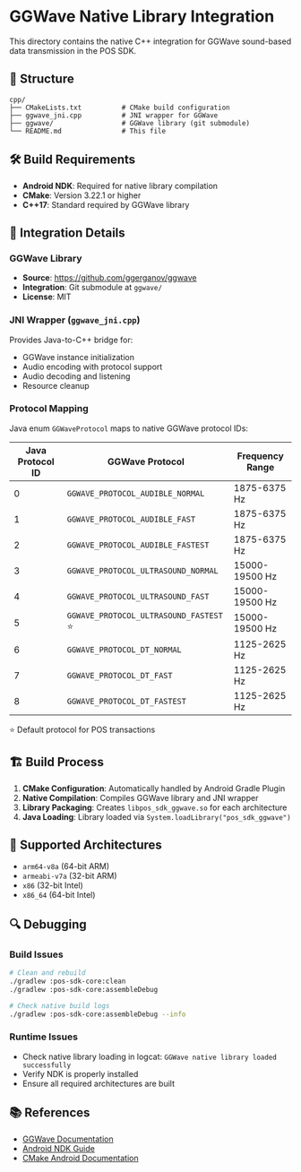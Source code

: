 # GGWave Native Library Integration

This directory contains the native C++ integration for GGWave sound-based data transmission in the POS SDK.

## 📁 Structure

```
cpp/
├── CMakeLists.txt          # CMake build configuration
├── ggwave_jni.cpp          # JNI wrapper for GGWave
├── ggwave/                 # GGWave library (git submodule)
└── README.md               # This file
```

## 🛠️ Build Requirements

- **Android NDK**: Required for native library compilation
- **CMake**: Version 3.22.1 or higher
- **C++17**: Standard required by GGWave library

## 🔧 Integration Details

### GGWave Library
- **Source**: https://github.com/ggerganov/ggwave
- **Integration**: Git submodule at `ggwave/`
- **License**: MIT

### JNI Wrapper (`ggwave_jni.cpp`)
Provides Java-to-C++ bridge for:
- GGWave instance initialization
- Audio encoding with protocol support
- Audio decoding and listening
- Resource cleanup

### Protocol Mapping
Java enum `GGWaveProtocol` maps to native GGWave protocol IDs:

| Java Protocol ID | GGWave Protocol | Frequency Range |
|------------------|-----------------|-----------------|
| 0 | `GGWAVE_PROTOCOL_AUDIBLE_NORMAL` | 1875-6375 Hz |
| 1 | `GGWAVE_PROTOCOL_AUDIBLE_FAST` | 1875-6375 Hz |
| 2 | `GGWAVE_PROTOCOL_AUDIBLE_FASTEST` | 1875-6375 Hz |
| 3 | `GGWAVE_PROTOCOL_ULTRASOUND_NORMAL` | 15000-19500 Hz |
| 4 | `GGWAVE_PROTOCOL_ULTRASOUND_FAST` | 15000-19500 Hz |
| 5 | `GGWAVE_PROTOCOL_ULTRASOUND_FASTEST` ⭐ | 15000-19500 Hz |
| 6 | `GGWAVE_PROTOCOL_DT_NORMAL` | 1125-2625 Hz |
| 7 | `GGWAVE_PROTOCOL_DT_FAST` | 1125-2625 Hz |
| 8 | `GGWAVE_PROTOCOL_DT_FASTEST` | 1125-2625 Hz |

⭐ Default protocol for POS transactions

## 🏗️ Build Process

1. **CMake Configuration**: Automatically handled by Android Gradle Plugin
2. **Native Compilation**: Compiles GGWave library and JNI wrapper
3. **Library Packaging**: Creates `libpos_sdk_ggwave.so` for each architecture
4. **Java Loading**: Library loaded via `System.loadLibrary("pos_sdk_ggwave")`

## 🎯 Supported Architectures

- `arm64-v8a` (64-bit ARM)
- `armeabi-v7a` (32-bit ARM)
- `x86` (32-bit Intel)
- `x86_64` (64-bit Intel)

## 🔍 Debugging

### Build Issues
```bash
# Clean and rebuild
./gradlew :pos-sdk-core:clean
./gradlew :pos-sdk-core:assembleDebug

# Check native build logs
./gradlew :pos-sdk-core:assembleDebug --info
```

### Runtime Issues
- Check native library loading in logcat: `GGWave native library loaded successfully`
- Verify NDK is properly installed
- Ensure all required architectures are built

## 📚 References

- [GGWave Documentation](https://github.com/ggerganov/ggwave)
- [Android NDK Guide](https://developer.android.com/ndk/guides)
- [CMake Android Documentation](https://developer.android.com/ndk/guides/cmake)